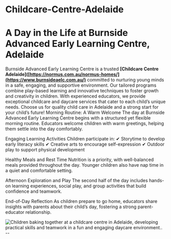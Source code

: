 # Childcare-Centre-Adelaide
# A Day in the Life at Burnside Advanced Early Learning Centre, Adelaide
Burnside Advanced Early Learning Centre is a trusted **[Childcare Centre Adelaide]([https://normus.com.au/normus-homes/](https://www.burnsideaelc.com.au/)** committed to nurturing young minds in a safe, engaging, and supportive environment. Our tailored programs combine play-based learning and innovative techniques to foster growth and creativity in children. With experienced educators, we provide exceptional childcare and daycare services that cater to each child’s unique needs. Choose us for quality child care in Adelaide and a strong start for your child’s future!
Morning Routine: A Warm Welcome
The day at Burnside Advanced Early Learning Centre begins with a structured yet flexible morning routine. Educators welcome children with warm greetings, helping them settle into the day comfortably.

Engaging Learning Activities
Children participate in:
✔ Storytime to develop early literacy skills
✔ Creative arts to encourage self-expression
✔ Outdoor play to support physical development

Healthy Meals and Rest Time
Nutrition is a priority, with well-balanced meals provided throughout the day. Younger children also have nap time in a quiet and comfortable setting.

Afternoon Exploration and Play
The second half of the day includes hands-on learning experiences, social play, and group activities that build confidence and teamwork.

End-of-Day Reflection
As children prepare to go home, educators share insights with parents about their child’s day, fostering a strong parent-educator relationship.
<html>
<body>
<!--StartFragment--><google-sheets-html-origin><!--td {border: 1px solid #cccccc;}br {mso-data-placement:same-cell;}-->
<img src="https://www.burnsideaelc.com.au/wp-content/uploads/2024/07/2021-10-Oct-25-%E2%80%94-Burnside-ELC-%E2%80%94-1838_W1280_P49-76-5-07.jpg)" alt="Children baking together at a childcare centre in Adelaide, developing practical skills and teamwork in a fun and engaging daycare environment.. "/>
--


<!--EndFragment-->
</body>
</html>

